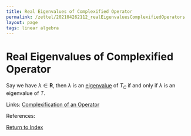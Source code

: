 ```yaml
---
title: Real Eigenvalues of Complexified Operator
permalink: /zettel/202104262112_realEigenvaluesComplexifiedOperators
layout: page
tags: linear algebra
---
```

# Real Eigenvalues of Complexified Operator

Say we have $\lambda \in \mathbf{R}$, then $\lambda$ is an [eigenvalue](202102120912_eigenvalueDefinition) of
$T_C$ if and only if $\lambda$ is an eigenvalue of $T$.

Links: [Complexification of an Operator](202104251532_complexificationOperator)

References: 

[Return to Index](index)